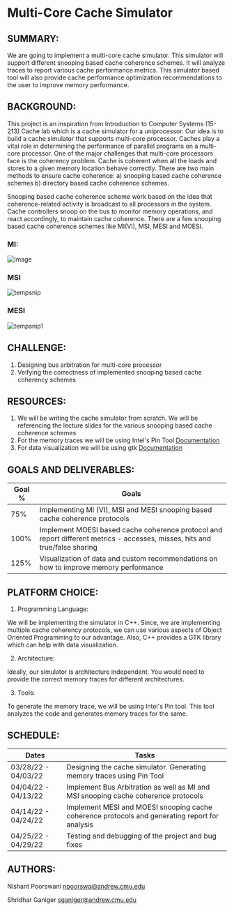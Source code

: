 # Multi-Core Cache Simulator

## SUMMARY:

We are going to implement a multi-core cache simulator. This simulator will support different snooping based cache coherence schemes. It will analyze traces to report various cache performance metrics. This simulator based tool will also provide cache performance optimization recommendations to the user to improve memory performance.

## BACKGROUND:

This project is an inspiration from Introduction to Computer Systems (15-213) Cache lab which is a cache simulator for a uniprocessor. Our idea is to build a cache simulator that supports multi-core processor. Caches play a vital role in determining the performance of parallel programs on a multi-core processor. One of the major challenges that multi-core processors face is the coherency problem. Cache is coherent when all the loads and stores to a given memory location behave correctly. There are two main methods to ensure cache coherence: a) snooping based cache coherence schemes b) directory based cache coherence schemes. 

Snooping based cache coherence scheme work based on the idea that coherence-related activity is broadcast to all processors in the system. Cache controllers snoop on the bus to monitor memory operations, and react accordingly, to maintain cache coherence. There are a few snooping based cache coherence schemes like MI(VI), MSI, MESI and MOESI. 

### MI:

![image](https://user-images.githubusercontent.com/80713159/159839944-505bf792-c69b-4556-ac90-35a748906504.png)

### MSI

![tempsnip](https://user-images.githubusercontent.com/80713159/159840351-fe896d5c-6f04-4c65-b93e-15dc999fee7e.png)

### MESI

![tempsnip1](https://user-images.githubusercontent.com/80713159/159840596-00ec5f54-2cdf-4fae-b2b4-d2395418cc56.png)


## CHALLENGE:

1) Designing bus arbitration for multi-core processor
2) Veifying the correctness of implemented snooping based cache coherency schemes

## RESOURCES:

1) We will be writing the cache simulator from scratch. We will be referencing the lecture slides for the various snooping based cache coherence schemes 
2) For the memory traces we will be using Intel's Pin Tool [Documentation](https://www.intel.com/content/www/us/en/developer/articles/tool/pin-a-dynamic-binary-instrumentation-tool.html)
3) For data visualization we will be using gtk [Documentation](https://www.gtk.org/docs/)

## GOALS AND DELIVERABLES:

| Goal % | Goals |
| ----------- | ----------- |
| 75% | Implementing MI (VI), MSI and MESI snooping based cache coherence protocols |
| 100% | Implement MOESI based cache coherence protocol and report different metrics - accesses, misses, hits and true/false sharing | 
| 125% | Visualization of data and custom recommendations on how to improve memory performance | 

## PLATFORM CHOICE:

1) Programming Language:

We will be implementing the simulator in C++. Since, we are implementing multiple cache coherency protocols, we can use various aspects of Object Oriented Programming to our advantage. Also, C++ provides a GTK library which can help with data visualization.

2) Architecture:

Ideally, our simulator is architecture independent. You would need to provide the correct memory traces for different architectures.

3) Tools:

To generate the memory trace, we will be using Intel's Pin tool. This tool analyzes the code and generates memory traces for the same.

## SCHEDULE:

| Dates | Tasks |
| ----------- | ----------- |
| 03/28/22 - 04/03/22 | Designing the cache simulator. Generating memory traces using Pin Tool |
| 04/04/22 - 04/13/22 | Implement Bus Arbitration as well as MI and MSI snooping cache coherence protocols | 
| 04/14/22 - 04/24/22 | Implement MESI and MOESI snooping cache coherence protocols and generating report for analysis | 
| 04/25/22 - 04/29/22 | Testing and debugging of the project and bug fixes | 


## AUTHORS:

Nishant Poorswani [npoorswa@andrew.cmu.edu](npoorswa@andrew.cmu.edu)

Shridhar Ganiger [sganiger@andrew.cmu.edu](sganiger@andrew.cmu.edu)
